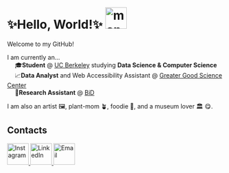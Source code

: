 # ✨Hello, World!✨ <img src="https://github.com/user-attachments/assets/229ab3df-549d-4eb8-a8f2-24f35edf7bde" alt="mona" width="50"/>
Welcome to my GitHub! 

I am currently an... <br/>
&emsp; 🎓**Student** @ [UC Berkeley](https://cdss.berkeley.edu/) studying **Data Science & Computer Science** <br/>
&emsp; 📈**Data Analyst** and Web Accessibility Assistant @ [Greater Good Science Center](https://greatergood.berkeley.edu/) <br/>
&emsp; 🎨**Research Assistant** @ [BiD](https://bid.berkeley.edu/) <br/>

I am also an artist 🖼️, plant-mom 🪴, foodie 🥘, and a museum lover 🏛️ 😋.   

## Contacts 
<a href="https://www.instagram.com/sakchhiithapa/">
  <img class="social-icon" src="https://github.com/user-attachments/assets/f12b88e0-8c2b-4841-8cc5-f7d82b14c583" alt="Instagram" width="50">
</a>
<a href="https://www.linkedin.com/in/sakchhi-thapa/">
  <img class="social-icon" src="https://github.com/user-attachments/assets/c767e452-a38a-4935-b59a-590c1b40a090" alt="LinkedIn" width="50">
</a>
<a href="mailto:sakchhithapa@berkeley.edu">
  <img class="social-icon" src="https://github.com/user-attachments/assets/77707cfd-d2ee-4c28-9ca0-41d3b90bf2d6" alt="Email" width="50">
</a>





<!--
**SakchhiT/SakchhiT** is a ✨ _special_ ✨ repository because its `README.md` (this file) appears on your GitHub profile.

Here are some ideas to get you started:

- 🔭 I’m currently working on ...
- 🌱 I’m currently learning ...
- 👯 I’m looking to collaborate on ...
- 🤔 I’m looking for help with ...
- 💬 Ask me about ...
- 📫 How to reach me: ...
- 😄 Pronouns: ...
- ⚡ Fun fact: ...
-->
